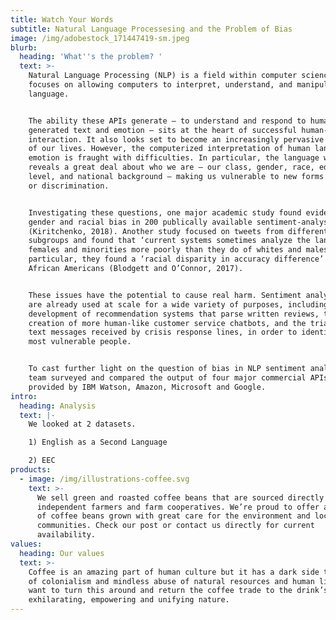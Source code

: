 ```yaml
---
title: Watch Your Words
subtitle: Natural Language Processesing and the Problem of Bias
image: /img/adobestock_171447419-sm.jpeg
blurb:
  heading: 'What''s the problem? '
  text: >-
    Natural Language Processing (NLP) is a field within computer science that
    focuses on allowing computers to interpret, understand, and manipulate human
    language. 


    The ability these APIs generate — to understand and respond to human
    generated text and emotion — sits at the heart of successful human-machine
    interaction. It also looks set to become an increasingly pervasive feature
    of our lives. However, the computerized interpretation of human language and
    emotion is fraught with difficulties. In particular, the language we use
    reveals a great deal about who we are — our class, gender, race, education
    level, and national background — making us vulnerable to new forms of bias
    or discrimination.


    Investigating these questions, one major academic study found evidence of
    gender and racial bias in 200 publically available sentiment-analysis APIs
    (Kiritchenko, 2018). Another study focused on tweets from different
    subgroups and found that ‘current systems sometimes analyze the language of
    females and minorities more poorly than they do of whites and males’. In
    particular, they found a ‘racial disparity in accuracy difference’ for
    African Americans (Blodgett and O’Connor, 2017). 


    These issues have the potential to cause real harm. Sentiment analysis tools
    are already used at scale for a wide variety of purposes, including the
    development of recommendation systems that parse written reviews, the
    creation of more human-like customer service chatbots, and the triage of
    text messages received by crisis response lines, in order to identify the
    most vulnerable people. 


    To cast further light on the question of bias in NLP sentiment analysis, our
    team surveyed and compared the output of four major commercial APIs: those
    provided by IBM Watson, Amazon, Microsoft and Google.
intro:
  heading: Analysis
  text: |-
    We looked at 2 datasets. 

    1) English as a Second Language

    2) EEC
products:
  - image: /img/illustrations-coffee.svg
    text: >-
      We sell green and roasted coffee beans that are sourced directly from
      independent farmers and farm cooperatives. We’re proud to offer a variety
      of coffee beans grown with great care for the environment and local
      communities. Check our post or contact us directly for current
      availability.
values:
  heading: Our values
  text: >-
    Coffee is an amazing part of human culture but it has a dark side too – one
    of colonialism and mindless abuse of natural resources and human lives. We
    want to turn this around and return the coffee trade to the drink’s
    exhilarating, empowering and unifying nature.
---
```


